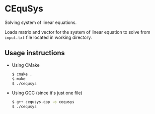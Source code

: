 # CEquSys

Solving system of linear equations.

Loads matrix and vector for the system of linear equation to solve from `input.txt` file located in working directory.

## Usage instructions

* Using CMake

    ```bash
    $ cmake .
    $ make
    $ ./cequsys
    ```

* Using GCC (since it's just one file)

    ```bash
    $ g++ cequsys.cpp -o cequsys
    $ ./cequsys
    ```
